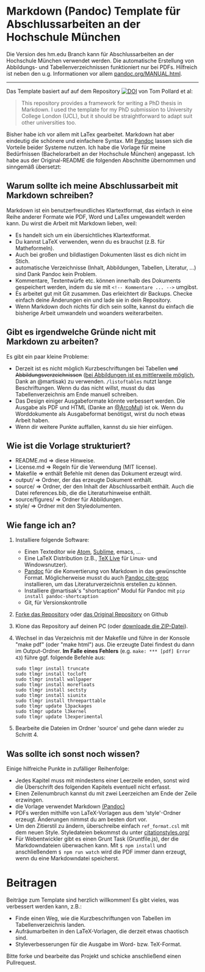 # Markdown (Pandoc) Template für Abschlussarbeiten an der Hochschule München

Die Version des hm.edu Branch kann für Abschlussarbeiten an der Hochschule München verwendet werden. 
Die automatische Erstellung von Abbildungs- und Tabellenverzeichnissen funktioniert nur bei PDFs. 
Hilfreich ist neben den u.g. Informationen vor allem [pandoc.org/MANUAL.html](https://pandoc.org/MANUAL.html).

---

Das Template basiert auf auf dem Repository [![DOI](https://zenodo.org/badge/doi/10.5281/zenodo.58490.svg)](http://dx.doi.org/10.5281/zenodo.58490) von Tom Pollard et al:

> This repository provides a framework for writing a PhD thesis in Markdown. I used the template for my PhD submission to University College London (UCL), but it should be straightforward to adapt suit other universities too.

Bisher habe ich vor allem mit LaTex gearbeitet. Markdown hat aber eindeutig die schönere und einfachere Syntax. Mit [Pandoc](https://pandoc.org/) lassen sich die Vorteile beider Systeme nutzen. Ich habe die Vorlage für meine Bedürfnissen (Bachelorarbeit an der Hochschule München) angepasst. Ich habe aus der Original-README die folgenden Abschnitte übernommen und sinngemäß übersetzt:

## Warum sollte ich meine Abschlussarbeit mit Markdown schreiben?

Markdown ist ein benutzerfreundliches Klartextformat, das einfach in eine Reihe anderer Formate wie PDF, Word und LaTex umgewandelt werden kann. Du wirst die Arbeit mit Markdown lieben, weil:

- Es handelt sich um ein übersichtliches Klartextformat.
- Du kannst LaTeX verwenden, wenn du es brauchst (z.B. für Matheformeln).
- Auch bei großen und bildlastigen Dokumenten lässt es dich nicht im Stich.
- automatische Verzeichnisse (Inhalt, Abbildungen, Tabellen, Literatur, ...) sind Dank Pandoc kein Problem.
- Kommentare, Textentwürfe etc. können innerhalb des Dokuments gespeichert werden, indem du sie mit `<!-- Kommentare ... -->` umgibst.
- Es arbeitet gut mit Git zusammen. Das erleichtert dir Backups. Checke einfach deine Änderungen ein und lade sie in dein Repository.
- Wenn Markdown doch nichts für dich sein sollte, kannst du einfach die bisherige Arbeit umwandeln und woanders weiterarbeiten.

## Gibt es irgendwelche Gründe nicht mit Markdown zu arbeiten?

Es gibt ein paar kleine Probleme:

- Derzeit ist es nicht möglich Kurzbeschriftungen bei Tabellen ~~und Abbildungsverzeichnissen~~ ([bei Abbildungen ist es mittlerweile möglich](https://github.com/tompollard/phd_thesis_markdown/pull/47), Dank an @martisak) zu verwenden. `/listoftables` nutzt lange Beschriftungen. Wenn du das nicht willst, musst du das Tabellenverzeichnis am Ende manuell schreiben.
- Das Design einiger Ausgabeformate könnte verbessert werden. Die Ausgabe als PDF und HTML (Danke an [@ArcoMul](https://github.com/ArcoMul)) ist ok. Wenn du Worddokumente als Ausgabeformat benötigst, wirst du noch etwas Arbeit haben.
- Wenn dir weitere Punkte auffallen, kannst du sie hier einfügen.

## Wie ist die Vorlage strukturiert?

- README.md => diese Hinweise.
- License.md => Regeln für die Verwendung (MIT license).
- Makefile => enthält Befehle mit denen das Dokument erzeugt wird.
- output/ => Ordner, der das erzeugte Dokument enthält.
- source/ => Ordner, der den Inhalt der Abschlussarbeit enthält. Auch die Datei references.bib, die die Literaturhinweise enthält.
- source/figures/ => Ordner für Abbildungen.
- style/ => Ordner mit den Styledolumenten.

## Wie fange ich an?

1. Installiere folgende Software:
    - Einen Texteditor wie [Atom](https://atom.io/), [Sublime](https://www.sublimetext.com/), emacs, ...
    - Eine LaTeX Distribution (z.B., [TeX Live](https://www.tug.org/texlive/) für Linux- und Windowsnutzer).
    - [Pandoc](http://johnmacfarlane.net/pandoc) für die Konvertierung von Markdown in das gewünschte Format. Möglicherweise musst du auch [Pandoc cite-proc](http://pandoc.org/demo/example19/Extension-citations.html) installieren, um das Literaturverzeichnis erstellen zu können.
    - Installiere @martisak's "shortcaption" Modul für Pandoc mit `pip install pandoc-shortcaption`
    - Git, für Versionskontrolle
2. [Forke das Repository](https://github.com/089/phd_thesis_markdown) oder [das Original Repository](https://github.com/tompollard/phd_thesis_markdown/fork) on Github  
3. Klone das Repository auf deinen PC (oder [downloade die ZIP-Datei](https://github.com/089/phd_thesis_markdown/archive/master.zip)).  
4. Wechsel in das Verzeichnis mit der Makefile und führe in der Konsole "make pdf" (oder "make html") aus. Die erzeugte Datei findest du dann im Output-Ordner.
**Im Falle eines Fehlers** (e.g. `make: *** [pdf] Error 43`) führe ggf. folgende Befehle aus:  
    ```
    sudo tlmgr install truncate
    sudo tlmgr install tocloft
    sudo tlmgr install wallpaper
    sudo tlmgr install morefloats
    sudo tlmgr install sectsty
    sudo tlmgr install siunitx
    sudo tlmgr install threeparttable
    sudo tlmgr update l3packages
    sudo tlmgr update l3kernel
    sudo tlmgr update l3experimental
    ```

5. Bearbeite die Dateien im Ordner 'source' und gehe dann wieder zu Schritt 4.

## Was sollte ich sonst noch wissen?

Einige hilfreiche Punkte in zufälliger Reihenfolge:

- Jedes Kapitel muss mit mindestens einer Leerzeile enden, sonst wird die Überschrift des folgenden Kapitels eventuell nicht erfasst.
- Einen Zeilenumbruch kannst du mit zwei Leerzeichen am Ende der Zeile erzwingen.
- die Vorlage verwendet Markdown [(Pandoc)](http://pandoc.org/MANUAL.html)
- PDFs werden mithilfe von LaTeX-Vorlagen aus dem 'style'-Ordner erzeugt. Änderungen nimmst du am besten dort vor.
- Um den Zitierstil zu ändern, überschreibe einfach `ref_format.csl` mit dem neuen Style. Styledateien bekommst du unter [citationstyles.org/](http://citationstyles.org/)
- Für Webentwickler gibt es einen Grunt Task (Gruntfile.js), der die Markdowndateien überwachen kann. Mit `$ npm install` und anschließendem `$ npm run watch` wird die PDF immer dann erzeugt, wenn du eine Markdowndatei speicherst.

# Beitragen

Beiträge zum Template sind herzlich willkommen! Es gibt vieles, was verbessert werden kann, z.B.:

- Finde einen Weg, wie die Kurzbeschriftungen von Tabellen im Tabellenverzeichnis landen.
- Aufräumarbeiten in den LaTeX-Vorlagen, die derzeit etwas chaotisch sind.
- Styleverbesserungen für die Ausgabe im Word- bzw. TeX-Format.

Bitte forke und bearbeite das Projekt und schicke anschließend einen Pullrequest. 
